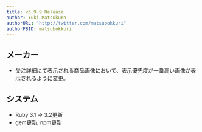 ```yaml
---
title: v3.9.9 Release
author: Yuki Matsukura
authorURL: "http://twitter.com/matsubokkuri"
authorFBID: matsubokkuri
---
```


## メーカー

- 受注詳細にて表示される商品画像において、表示優先度が一番高い画像が表示されるように変更。

## システム

- Ruby 3.1 => 3.2更新
- gem更新, npm更新


